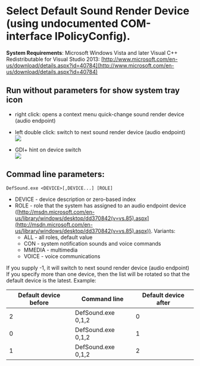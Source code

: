 # Select Default Sound Render Device (using undocumented COM-interface IPolicyConfig).

**System Requirements**: Microsoft Windows Vista and later
Visual C++ Redistributable for Visual Studio 2013: [http://www.microsoft.com/en-us/download/details.aspx?id=40784](http://www.microsoft.com/en-us/download/details.aspx?id=40784)

## Run without parameters for show system tray icon
* right click: opens a context menu quick-change sound render device (audio endpoint)
* left double click: switch to next sound render device (audio endpoint) <br/>
  ![](https://user-images.githubusercontent.com/1287295/59975595-a4508080-95b1-11e9-8803-9b18a46a6818.png)

* GDI+ hint on device switch <br/>
  ![](https://user-images.githubusercontent.com/1287295/59975598-ae727f00-95b1-11e9-83af-644f84f33247.png)

## Commad line parameters:
```DefSound.exe <DEVICE>[,DEVICE...] [ROLE]```
* DEVICE - device description or zero-based index
* ROLE -  role that the system has assigned to an audio endpoint device ([http://msdn.microsoft.com/en-us/library/windows/desktop/dd370842(v=vs.85).aspx](http://msdn.microsoft.com/en-us/library/windows/desktop/dd370842(v=vs.85).aspx)). Variants:
    * ALL - all roles, default value
    * CON - system notification sounds and voice commands
    * MMEDIA - multimedia
    * VOICE - voice communications
    
If you supply -1, it will switch to next sound render device (audio endpoint) <br/>
If you specify more than one device, then the list will be rotated so that the default device is the latest. Example: <br/>

| Default device before | Command line | Default device after |
| --------------------- | ------------ | -------------------- |
| 2 | DefSound.exe 0,1,2 | 0 |
| 0 | DefSound.exe 0,1,2 | 1 |
| 1 | DefSound.exe 0,1,2 | 2 |
